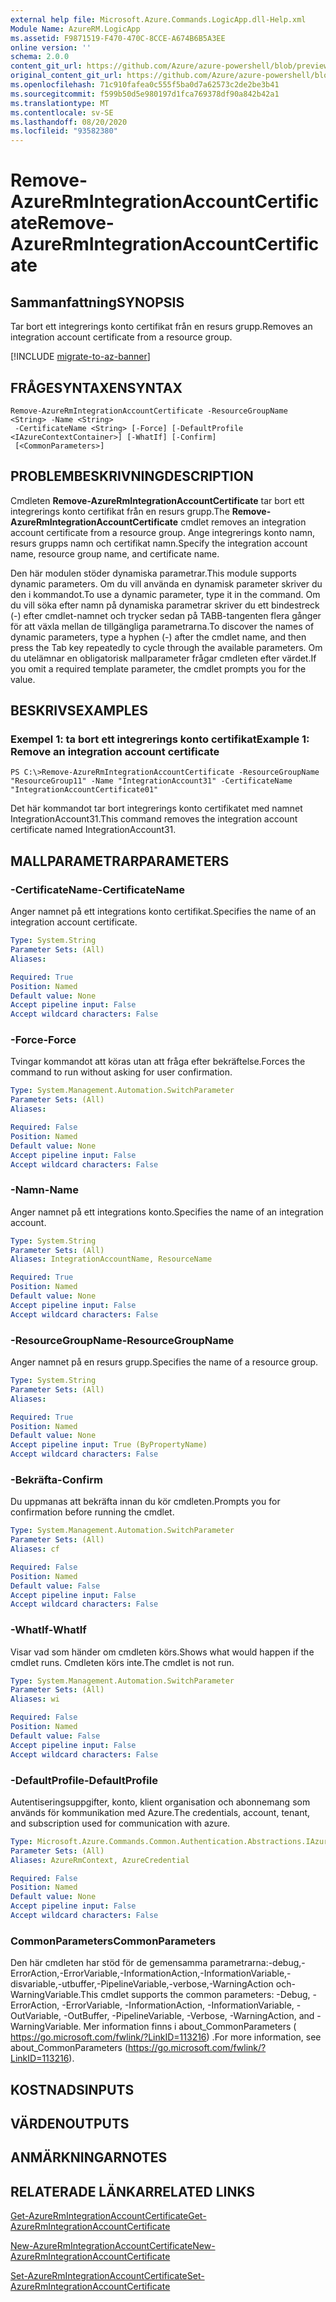 ```yaml
---
external help file: Microsoft.Azure.Commands.LogicApp.dll-Help.xml
Module Name: AzureRM.LogicApp
ms.assetid: F9871519-F470-470C-8CCE-A674B6B5A3EE
online version: ''
schema: 2.0.0
content_git_url: https://github.com/Azure/azure-powershell/blob/preview/src/ResourceManager/LogicApp/Commands.LogicApp/help/Remove-AzureRmIntegrationAccountCertificate.md
original_content_git_url: https://github.com/Azure/azure-powershell/blob/preview/src/ResourceManager/LogicApp/Commands.LogicApp/help/Remove-AzureRmIntegrationAccountCertificate.md
ms.openlocfilehash: 71c910fafea0c555f5ba0d7a62573c2de2be3b41
ms.sourcegitcommit: f599b50d5e980197d1fca769378df90a842b42a1
ms.translationtype: MT
ms.contentlocale: sv-SE
ms.lasthandoff: 08/20/2020
ms.locfileid: "93582380"
---
```

# <span data-ttu-id="10580-101">Remove-AzureRmIntegrationAccountCertificate</span><span class="sxs-lookup"><span data-stu-id="10580-101">Remove-AzureRmIntegrationAccountCertificate</span></span>

## <span data-ttu-id="10580-102">Sammanfattning</span><span class="sxs-lookup"><span data-stu-id="10580-102">SYNOPSIS</span></span>
<span data-ttu-id="10580-103">Tar bort ett integrerings konto certifikat från en resurs grupp.</span><span class="sxs-lookup"><span data-stu-id="10580-103">Removes an integration account certificate from a resource group.</span></span>

[!INCLUDE [migrate-to-az-banner](../../includes/migrate-to-az-banner.md)]

## <span data-ttu-id="10580-104">FRÅGESYNTAXEN</span><span class="sxs-lookup"><span data-stu-id="10580-104">SYNTAX</span></span>

```
Remove-AzureRmIntegrationAccountCertificate -ResourceGroupName <String> -Name <String>
 -CertificateName <String> [-Force] [-DefaultProfile <IAzureContextContainer>] [-WhatIf] [-Confirm]
 [<CommonParameters>]
```

## <span data-ttu-id="10580-105">PROBLEMBESKRIVNING</span><span class="sxs-lookup"><span data-stu-id="10580-105">DESCRIPTION</span></span>
<span data-ttu-id="10580-106">Cmdleten **Remove-AzureRmIntegrationAccountCertificate** tar bort ett integrerings konto certifikat från en resurs grupp.</span><span class="sxs-lookup"><span data-stu-id="10580-106">The **Remove-AzureRmIntegrationAccountCertificate** cmdlet removes an integration account certificate from a resource group.</span></span>
<span data-ttu-id="10580-107">Ange integrerings konto namn, resurs grupps namn och certifikat namn.</span><span class="sxs-lookup"><span data-stu-id="10580-107">Specify the integration account name, resource group name, and certificate name.</span></span>

<span data-ttu-id="10580-108">Den här modulen stöder dynamiska parametrar.</span><span class="sxs-lookup"><span data-stu-id="10580-108">This module supports dynamic parameters.</span></span>
<span data-ttu-id="10580-109">Om du vill använda en dynamisk parameter skriver du den i kommandot.</span><span class="sxs-lookup"><span data-stu-id="10580-109">To use a dynamic parameter, type it in the command.</span></span>
<span data-ttu-id="10580-110">Om du vill söka efter namn på dynamiska parametrar skriver du ett bindestreck (-) efter cmdlet-namnet och trycker sedan på TABB-tangenten flera gånger för att växla mellan de tillgängliga parametrarna.</span><span class="sxs-lookup"><span data-stu-id="10580-110">To discover the names of dynamic parameters, type a hyphen (-) after the cmdlet name, and then press the Tab key repeatedly to cycle through the available parameters.</span></span>
<span data-ttu-id="10580-111">Om du utelämnar en obligatorisk mallparameter frågar cmdleten efter värdet.</span><span class="sxs-lookup"><span data-stu-id="10580-111">If you omit a required template parameter, the cmdlet prompts you for the value.</span></span>

## <span data-ttu-id="10580-112">BESKRIVS</span><span class="sxs-lookup"><span data-stu-id="10580-112">EXAMPLES</span></span>

### <span data-ttu-id="10580-113">Exempel 1: ta bort ett integrerings konto certifikat</span><span class="sxs-lookup"><span data-stu-id="10580-113">Example 1: Remove an integration account certificate</span></span>
```
PS C:\>Remove-AzureRmIntegrationAccountCertificate -ResourceGroupName "ResourceGroup11" -Name "IntegrationAccount31" -CertificateName "IntegrationAccountCertificate01"
```

<span data-ttu-id="10580-114">Det här kommandot tar bort integrerings konto certifikatet med namnet IntegrationAccount31.</span><span class="sxs-lookup"><span data-stu-id="10580-114">This command removes the integration account certificate named IntegrationAccount31.</span></span>

## <span data-ttu-id="10580-115">MALLPARAMETRAR</span><span class="sxs-lookup"><span data-stu-id="10580-115">PARAMETERS</span></span>

### <span data-ttu-id="10580-116">-CertificateName</span><span class="sxs-lookup"><span data-stu-id="10580-116">-CertificateName</span></span>
<span data-ttu-id="10580-117">Anger namnet på ett integrations konto certifikat.</span><span class="sxs-lookup"><span data-stu-id="10580-117">Specifies the name of an integration account certificate.</span></span>

```yaml
Type: System.String
Parameter Sets: (All)
Aliases: 

Required: True
Position: Named
Default value: None
Accept pipeline input: False
Accept wildcard characters: False
```

### <span data-ttu-id="10580-118">-Force</span><span class="sxs-lookup"><span data-stu-id="10580-118">-Force</span></span>
<span data-ttu-id="10580-119">Tvingar kommandot att köras utan att fråga efter bekräftelse.</span><span class="sxs-lookup"><span data-stu-id="10580-119">Forces the command to run without asking for user confirmation.</span></span>

```yaml
Type: System.Management.Automation.SwitchParameter
Parameter Sets: (All)
Aliases: 

Required: False
Position: Named
Default value: None
Accept pipeline input: False
Accept wildcard characters: False
```

### <span data-ttu-id="10580-120">-Namn</span><span class="sxs-lookup"><span data-stu-id="10580-120">-Name</span></span>
<span data-ttu-id="10580-121">Anger namnet på ett integrations konto.</span><span class="sxs-lookup"><span data-stu-id="10580-121">Specifies the name of an integration account.</span></span>

```yaml
Type: System.String
Parameter Sets: (All)
Aliases: IntegrationAccountName, ResourceName

Required: True
Position: Named
Default value: None
Accept pipeline input: False
Accept wildcard characters: False
```

### <span data-ttu-id="10580-122">-ResourceGroupName</span><span class="sxs-lookup"><span data-stu-id="10580-122">-ResourceGroupName</span></span>
<span data-ttu-id="10580-123">Anger namnet på en resurs grupp.</span><span class="sxs-lookup"><span data-stu-id="10580-123">Specifies the name of a resource group.</span></span>

```yaml
Type: System.String
Parameter Sets: (All)
Aliases: 

Required: True
Position: Named
Default value: None
Accept pipeline input: True (ByPropertyName)
Accept wildcard characters: False
```

### <span data-ttu-id="10580-124">-Bekräfta</span><span class="sxs-lookup"><span data-stu-id="10580-124">-Confirm</span></span>
<span data-ttu-id="10580-125">Du uppmanas att bekräfta innan du kör cmdleten.</span><span class="sxs-lookup"><span data-stu-id="10580-125">Prompts you for confirmation before running the cmdlet.</span></span>

```yaml
Type: System.Management.Automation.SwitchParameter
Parameter Sets: (All)
Aliases: cf

Required: False
Position: Named
Default value: False
Accept pipeline input: False
Accept wildcard characters: False
```

### <span data-ttu-id="10580-126">-WhatIf</span><span class="sxs-lookup"><span data-stu-id="10580-126">-WhatIf</span></span>
<span data-ttu-id="10580-127">Visar vad som händer om cmdleten körs.</span><span class="sxs-lookup"><span data-stu-id="10580-127">Shows what would happen if the cmdlet runs.</span></span>
<span data-ttu-id="10580-128">Cmdleten körs inte.</span><span class="sxs-lookup"><span data-stu-id="10580-128">The cmdlet is not run.</span></span>

```yaml
Type: System.Management.Automation.SwitchParameter
Parameter Sets: (All)
Aliases: wi

Required: False
Position: Named
Default value: False
Accept pipeline input: False
Accept wildcard characters: False
```

### <span data-ttu-id="10580-129">-DefaultProfile</span><span class="sxs-lookup"><span data-stu-id="10580-129">-DefaultProfile</span></span>
<span data-ttu-id="10580-130">Autentiseringsuppgifter, konto, klient organisation och abonnemang som används för kommunikation med Azure.</span><span class="sxs-lookup"><span data-stu-id="10580-130">The credentials, account, tenant, and subscription used for communication with azure.</span></span>

```yaml
Type: Microsoft.Azure.Commands.Common.Authentication.Abstractions.IAzureContextContainer
Parameter Sets: (All)
Aliases: AzureRmContext, AzureCredential

Required: False
Position: Named
Default value: None
Accept pipeline input: False
Accept wildcard characters: False
```

### <span data-ttu-id="10580-131">CommonParameters</span><span class="sxs-lookup"><span data-stu-id="10580-131">CommonParameters</span></span>
<span data-ttu-id="10580-132">Den här cmdleten har stöd för de gemensamma parametrarna:-debug,-ErrorAction,-ErrorVariable,-InformationAction,-InformationVariable,-disvariable,-utbuffer,-PipelineVariable,-verbose,-WarningAction och-WarningVariable.</span><span class="sxs-lookup"><span data-stu-id="10580-132">This cmdlet supports the common parameters: -Debug, -ErrorAction, -ErrorVariable, -InformationAction, -InformationVariable, -OutVariable, -OutBuffer, -PipelineVariable, -Verbose, -WarningAction, and -WarningVariable.</span></span> <span data-ttu-id="10580-133">Mer information finns i about_CommonParameters ( https://go.microsoft.com/fwlink/?LinkID=113216) .</span><span class="sxs-lookup"><span data-stu-id="10580-133">For more information, see about_CommonParameters (https://go.microsoft.com/fwlink/?LinkID=113216).</span></span>

## <span data-ttu-id="10580-134">KOSTNADS</span><span class="sxs-lookup"><span data-stu-id="10580-134">INPUTS</span></span>

## <span data-ttu-id="10580-135">VÄRDEN</span><span class="sxs-lookup"><span data-stu-id="10580-135">OUTPUTS</span></span>

## <span data-ttu-id="10580-136">ANMÄRKNINGAR</span><span class="sxs-lookup"><span data-stu-id="10580-136">NOTES</span></span>

## <span data-ttu-id="10580-137">RELATERADE LÄNKAR</span><span class="sxs-lookup"><span data-stu-id="10580-137">RELATED LINKS</span></span>

[<span data-ttu-id="10580-138">Get-AzureRmIntegrationAccountCertificate</span><span class="sxs-lookup"><span data-stu-id="10580-138">Get-AzureRmIntegrationAccountCertificate</span></span>](./Get-AzureRmIntegrationAccountCertificate.md)

[<span data-ttu-id="10580-139">New-AzureRmIntegrationAccountCertificate</span><span class="sxs-lookup"><span data-stu-id="10580-139">New-AzureRmIntegrationAccountCertificate</span></span>](./New-AzureRmIntegrationAccountCertificate.md)

[<span data-ttu-id="10580-140">Set-AzureRmIntegrationAccountCertificate</span><span class="sxs-lookup"><span data-stu-id="10580-140">Set-AzureRmIntegrationAccountCertificate</span></span>](./Set-AzureRmIntegrationAccountCertificate.md)


